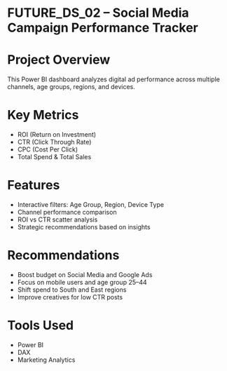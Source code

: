 # FUTURE_DS_02 – Social Media Campaign Performance Tracker

# Project Overview
This Power BI dashboard analyzes digital ad performance across multiple channels, age groups, regions, and devices.

# Key Metrics
- ROI (Return on Investment)
- CTR (Click Through Rate)
- CPC (Cost Per Click)
- Total Spend & Total Sales

# Features
- Interactive filters: Age Group, Region, Device Type
- Channel performance comparison
- ROI vs CTR scatter analysis
- Strategic recommendations based on insights

# Recommendations
- Boost budget on Social Media and Google Ads
- Focus on mobile users and age group 25–44
- Shift spend to South and East regions
- Improve creatives for low CTR posts

# Tools Used
- Power BI
- DAX
- Marketing Analytics

